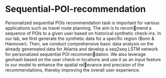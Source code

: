# Sequential-POI-recommendation
Personalized sequential POIs recommendation task is important for
various applications such as travel route planning. The aim is to recommend a sequence of POIs to a given user based on historical synthetic
check-ins. In our lab, we first generate the synthetic data for a specific
region (Bonn & Hannover). Then, we conduct comprehensive basic
data analysis on the already genereated data for Atlanta and develop
a seq2seq LSTM network for personalized sequential POI recommendation. We also leverage geohash based on the user check-in locations
and use it as an input feature to our model to enhance the spatial relevance and precision of the recommendations, thereby improving the
overall user experience.

 
